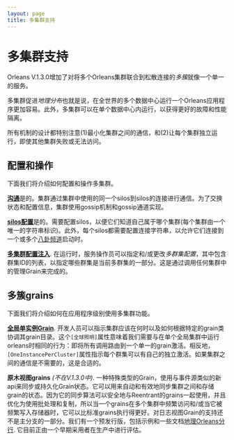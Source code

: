 ```yaml
---
layout: page
title: 多集群支持
---
```


# 多集群支持

Orleans V.1.3.0增加了对将多个Orleans集群联合到松散连接的*多簇*就像一个单一的服务。

多集群促进*地理分布*也就是说，在全世界的多个数据中心运行一个Orleans应用程序更加容易。此外，多集群可以在单个数据中心内运行，以获得更好的故障和性能隔离。

所有机制的设计都特别注意(1)最小化集群之间的通信，和(2)让每个集群独立运行，即使其他集群失败或无法访问。

## 配置和操作

下面我们将介绍如何配置和操作多集群。

[**沟通**](GossipChannels.md)是的。集群通过集群中使用的同一个silos到silos的连接进行通信。为了交换状态和配置信息，集群使用gossip机制和gossip通道实现。

[**silos配置**](SiloConfiguration.md)是的。需要配置silos，以便它们知道自己属于哪个集群(每个集群由一个唯一的字符串标识)。此外，每个silos都需要配置连接字符串，以允许它们连接到一个或多个[八卦频道](GossipChannels.md)启动时。

[**多集群配置注入**](MultiClusterConfiguration.md). 在运行时，服务操作员可以指定和/或更改*多群集配置*，其中包含群集ID的列表，以指定哪些群集是当前多群集的一部分。这是通过调用任何集群中的管理Grain来完成的。

## 多簇grains

下面我们将介绍如何在应用程序级别使用多集群功能。

[**全局单实例Grain**](GlobalSingleInstance.md). 开发人员可以指示集群应该在何时以及如何根据特定的grain类协调其grain目录。这个`[全球照明]`属性意味着我们需要与在单个全局集群中运行orleans时相同的行为：即将所有调用路由到一个单一的grain激活。相反地，`[OneInstancePerCluster]`属性指示每个群集可以有自己的独立激活。如果集群之间的通信是不需要的，这是合适的。

**原木视图grains**  *(不在V.1.3.0中)*. 一种特殊类型的Grain，使用与事件源类似的新api来同步或持久化Grain状态。它可以用来自动和有效地同步集群之间和存储grain的状态。因为它的同步算法可以安全地与Reentrant的grains一起使用，并且优化为使用批处理和复制，所以当一个grains在多个集群中频繁访问和/或当它被频繁写入存储器时，它可以比标准grains执行得更好。对日志视图Grain的支持还不是主分支的一部分。我们有一个预发行版，包括示例和一些文档[地理Orleans分行](https://github.com/sebastianburckhardt/orleans/tree/geo-samples). 它目前正由一个早期采用者在生产中进行评估。
